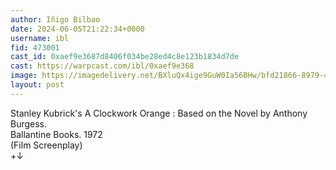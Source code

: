 ```yaml
---
author: Iñigo Bilbao
date: 2024-06-05T21:22:34+0000
username: ibl
fid: 473001
cast_id: 0xaef9e3687d8406f034be28ed4c8e123b1834d7de
cast: https://warpcast.com/ibl/0xaef9e368
image: https://imagedelivery.net/BXluQx4ige9GuW0Ia56BHw/bfd21866-8979-4f69-c6c2-1a9eccfe1500/original
layout: post
---
```

Stanley Kubrick's A Clockwork Orange : Based on the Novel by Anthony Burgess.   
Ballantine Books. 1972  
(Film Screenplay)  
+↓  

<img src='https://imagedelivery.net/BXluQx4ige9GuW0Ia56BHw/bfd21866-8979-4f69-c6c2-1a9eccfe1500/original' alt='' referrerpolicy='no-referrer'/>